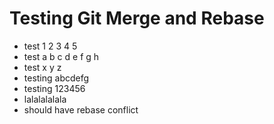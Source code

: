 # Testing Git Merge and Rebase
- test 1 2 3 4 5
- test a b c d e f g h
- test x y z
- testing abcdefg
- testing 123456
- lalalalalala
- should have rebase conflict